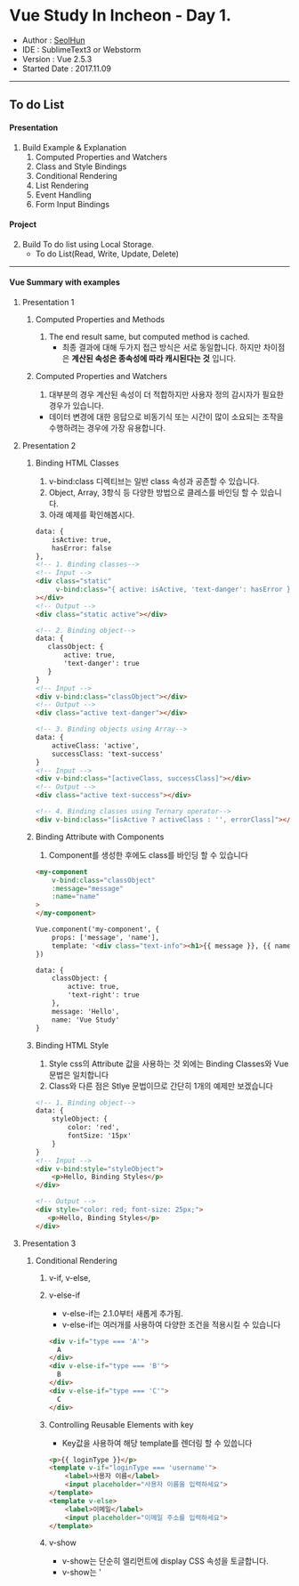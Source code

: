 # Vue Study In Incheon - Day 1.

- Author : [SeolHun](https://github.com/Seolhun)
- IDE : SublimeText3 or Webstorm
- Version : Vue 2.5.3
- Started Date : 2017.11.09
---
## To do List 

#### Presentation
1. Build Example & Explanation
    1. Computed Properties and Watchers
    2. Class and Style Bindings
    3. Conditional Rendering
    4. List Rendering
    5. Event Handling
    6. Form Input Bindings

#### Project    
2. Build To do list using Local Storage.
    - To do List(Read, Write, Update, Delete)

---
#### Vue Summary with examples
1. Presentation 1
    1. Computed Properties and Methods
        1. The end result same, but computed method is cached.
            - 최종 결과에 대해 두가지 접근 방식은 서로 동일합니다. 하지만 차이점은 **계산된 속성은 종속성에 따라 캐시된다는 것** 입니다. 
        
    2. Computed Properties and Watchers
        1. 대부분의 경우 계산된 속성이 더 적합하지만 사용자 정의 감시자가 필요한 경우가 있습니다.
        - 데이터 변경에 대한 응답으로 비동기식 또는 시간이 많이 소요되는 조작을 수행하려는 경우에 가장 유용합니다.
        
2. Presentation 2
    1. Binding HTML Classes
        1. v-bind:class 디렉티브는 일반 class 속성과 공존할 수 있습니다. 
        2. Object, Array, 3항식 등 다양한 방법으로 클레스를 바인딩 할 수 있습니다.
        3. 아래 예제를 확인해봅시다.
        
        ```html
        data: {
            isActive: true,
            hasError: false
        },
        <!-- 1. Binding classes-->
        <!-- Input -->
        <div class="static"
             v-bind:class="{ active: isActive, 'text-danger': hasError }"
        ></div>
        <!-- Output -->
        <div class="static active"></div>
 
        <!-- 2. Binding object-->
        data: {
           classObject: {
               active: true,
               'text-danger': true
           }
        }
        <!-- Input -->
        <div v-bind:class="classObject"></div>
        <!-- Output -->
        <div class="active text-danger"></div>
 
        <!-- 3. Binding objects using Array-->
        data: {
 			activeClass: 'active',
 			successClass: 'text-success'
        }
        <!-- Input -->
        <div v-bind:class="[activeClass, successClass]"></div>
        <!-- Output -->        
        <div class="active text-success"></div>
 
        <!-- 4. Binding classes using Ternary operator-->
        <div v-bind:class="[isActive ? activeClass : '', errorClass]"></div>
        ```
        
    2. Binding Attribute with Components
        1. Component를 생성한 후에도 class를 바인딩 할 수 있습니다
        ```html
        <my-component
            v-bind:class="classObject"
            :message="message"
            :name="name"
        >
        </my-component>
 
        Vue.component('my-component', {
            props: ['message', 'name'],
            template: '<div class="text-info"><h1>{{ message }}, {{ name }}</h1></div>',
        })
 
        data: {
 			classObject: {
 				active: true,
 				'text-right': true
 			},
            message: 'Hello',
            name: 'Vue Study'
        }
        ```
        
    3. Binding HTML Style
        1. Style css의 Attribute 값을 사용하는 것 외에는 Binding Classes와 Vue 문법은 일치합니다
        2. Class와 다른 점은 Stlye 문법이므로 간단히 1개의 예제만 보겠습니다
        ```html
        <!-- 1. Binding object-->
        data: {
 			styleObject: {
 				color: 'red',
 				fontSize: '15px'
 			}
        }
        <!-- Input -->
        <div v-bind:style="styleObject">
            <p>Hello, Binding Styles</p>
        </div>
 
        <!-- Output -->
        <div style="color: red; font-size: 25px;">
           <p>Hello, Binding Styles</p>
        </div>
        ``` 

3. Presentation 3
    1. Conditional Rendering
        1. v-if, v-else, 
        2. v-else-if
            - v-else-if는 2.1.0부터 새롭게 추가됨.
            - v-else-if는 여러개를 사용하여 다양한 조건을 적용시킬 수 있습니다
            ```html
            <div v-if="type === 'A'">
              A
            </div>
            <div v-else-if="type === 'B'">
              B
            </div>
            <div v-else-if="type === 'C'">
              C
            </div>
            ```
        2. Controlling Reusable Elements with key
            - Key값을 사용하여 해당 template를 렌더링 할 수 있씁니다
            ```html
            <p>{{ loginType }}</p>
            <template v-if="loginType === 'username'">
                <label>사용자 이름</label>
                <input placeholder="사용자 이름을 입력하세요">
            </template>
            <template v-else>
                <label>이메일</label>
                <input placeholder="이메일 주소를 입력하세요">
            </template>
            ```
        3. v-show
            - v-show는 단순히 엘리먼트에 display CSS 속성을 토글합니다.
            - v-show는 '<template>' 구문을 지원하지 않으며 v-else와도 작동하지 않습니다.
            - 비교해보면, v-show는 훨씬 단순합니다. CSS 기반 토글만으로 초기 조건에 관계 없이 엘리먼트가 항상 렌더링 됩니다.
            
        4. v-if vs v-show
        - v-if는 조건부 블럭 안의 이벤트 리스너와 자식 컴포넌트가 토글하는 동안 적절하게 제거되고 다시 만들어지기 때문에 **진짜 조건부 렌더링 입니다**
        - if와 차이점은 v-show가 있는 엘리먼트는 항상 렌더링 되고 DOM에 남아있다는 점입니다. 
        - v-if는 또한 게으릅니다 초기 렌더링에서 조건이 거짓인 경우 아무것도 하지 않습니다.
            - **아무것도 하지 않는 다는 것은 DOM에 존재하지 않기 때문에 그렇습니다** 
            - 조건 블록이 처음으로 참이 될 때 까지 렌더링 되지 않습니다.
        - Example
            ```html
            <!-- 아래 예제를 보시면 style="display:none;" 을 보실 수 있습니다. -->
            <div class="row">
               <div class="col-sm-12">
                   <div class="col-sm-12 text-success" style="display: none;">
                       <h3>You can see me When condition is "true"</h3>
                   </div> 
                   <div class="col-sm-12 text-success" style="">
                       <h5>Search v-show element using Browser dev tools. can find it.</h5></div> <hr> <!----> <div class="col-sm-12 text-danger"><h5>Search v-if element using Browser dev tools. never find it.</h5>
                   </div>
               </div> 
            </div>
            ```
        5. v-if and v-for
        - v-for는 v-if와 함께 사용하는 경우, v-if보다 높은 우선순위를 갖습니다.
            - **이러한 이유는 v-for로 해당 데이터와 조건을 비교하여 Rendering 할지 말지를 결정해야 하기 떄문입니다**

4. Presentation 4
    1. List Rendering
        1. v-for
        - v-for 디렉티브를 사용하여 배열을 기반으로 리스트를 렌더링 할 수 있습니다.
        - v-for는 객체안에 필드값도 나열할 수 있습니다
        - Key
            - Vue가 v-for에서 렌더링된 엘리먼트 목록을 갱신할 때 기본적으로 “in-place patch” 전략을 사용합니다. 
            - 데이터 항목의 순서가 변경된 경우 항목의 순서와 일치하도록 DOM 요소를 이동하는 대신 **Vue는 각 요소를 적절한 위치에 패치하고 해당 인덱스에서 렌더링할 내용을 반영하는지 확인합니다.**
            - **Vue가 각 노드의 ID를 추적하고 기존 엘리먼트를 재사용하고 재정렬할 수 있도록 힌트를 제공하려면 각 항목에 고유한 key 속성을 제공해야 합니다.** 
            - key에 대한 이상적인 값은 각 항목의 고유한 ID입니다. 이 특별한 속성은 1.x 버전의 track-by와 거의 비슷하지만 속성처럼 작동하기 때문에 v-bind를 사용하여 동적 값에 바인딩 해야합니다. (여기서는 약어를 이용합니다.)
            - Example
                ```html
                <div v-for="item in items" :key="item.id">
                    <!-- content -->
                </div>
                ```
            - 반복되는 DOM 내용이 단순하지 않거나 의도적인 성능 향상을 위해 기본 동작에 의존하지 않는한 가능하면 언제나 v-for에 key를 추가하는 것이 좋습니다.
        - Mutation Methods
          - Vue는 감시중인 배열의 변이 메소드를 래핑하여 뷰 갱신을 트리거합니다. 래핑된 메소드는 다음과 같습니다.
          - 문법 : InstanceName.Data.MethodName
            - push() : - 예: app.items.push({ message: 'Baz' }) : 배열에 마지막 인덱스에 넣기 (LIFO)
            - pop() : - 예: app.items.pop() : 배열에 객체 빼기 (LIFO)
            - unshift() : - 예: app.items.unshift({ message: 'Baz' }) : 배열 첫 인덱스에 넣기
            - shift() : - 예: app.items.shift() : 배열 첫 인덱스 빼
            - splice() - 예: app.items.splice(index, 1) : 해당 인덱스와 갯수를 정하여 빼기
            - sort() - 배열 정렬
            - reverse() - 배열 역순 정렬
            - 콘솔을 열고 이전 예제의 items 배열로 변이 메소드를 호출하여 재생할 수 있습니다. - 예: app.items.push({ message: 'Baz' })
        - Replacing an Array
            - console에 해당 값을 입력하세요
            - 문법 : InstanceName.Data.MethodName
            - Example
                ```javascript
                app.items = app.items.filter(function (item) {
                  return item.message.match(/Foo/)
                })
                ```
        - **Caveat(Warning)**
            - JavaScript의 제한으로 인해 Vue는 배열에 대해 다음과 같은 변경 사항을 감지할 수 없습니다.
                1. 인덱스로 배열에 있는 항목을 직접 설정하는 경우, 예: vm.items[indexOfItem] = newValue
                2. 배열 길이를 수정하는 경우, 예: vm.items.length = newLength
            - 1번을 극복하기 위해 다음 두 경우 모두 vm.items[indexOfItem] = newValue 와 동일하게 수행하며, 반응형 시스템에서도 상태 변경을 트리거 합니다.
            - Example
                ```javascript
                // Vue.set
                Vue.set(example1.items, indexOfItem, newValue);
                // Array.prototype.splice
                app.items.splice(indexOfItem, 1, newValue);
                // 주의 사항 중 2번을 극복하기 위해 splice를 사용해야 합니다.
                app.items.splice(newLength)
                ```
        - **Object Change Detection Caveats**
            - Example
                ```javascript
                var vm = new Vue({
                  data: {
                    a: 1
                  }
                })
                // `vm.a` 는 반응형입니다.
                vm.b = 2
                // `vm.b` 는 반응형이 아닙니다.
                ```
                - Vue는 이미 만들어진 인스턴스에 새로운 루트레벨의 반응형 속성을 동적으로 추가하는 것을 허용하지 않습니다. 
                - 그러나 Vue.set(object, key, value) 메소드를 사용하여 중첩된 객체에 반응형 속성을 추가할 수 있습니다.
                - Example
                    ```javascript
                    Vue.set(vm.userProfile, 'age', 28)
                    // 인스턴스 메소드인 vm.$set를 사용할 수도 있습니다. 이는 전역 Vue.set의 별칭입니다.
                    this.$set(this.userProfile, 'age', 28)
                    ```
        - Displaying Filtered/Sorted Results
            - Filtered Computed
            - Example
                ```html
                <li v-for="n in evenNumbers">{{ n }}</li>
                data: {
                  numbers: [ 1, 2, 3, 4, 5 ]
                },
                computed: {
                    evenNumbers: function () {
                      return this.numbers.filter(function (number) {
                        return number % 2 === 0
                      })
                    }
                }
                ```
            - Filtered Method 
            - Example
                ```html
                <li v-for="n in even(numbers)">{{ n }}</li>
                data: {
                  numbers: [ 1, 2, 3, 4, 5 ]
                },
                methods: {
                  even: function (numbers) {
                    return numbers.filter(function (number) {
                      return number % 2 === 0
                    })
                  }
                }
                ```
        - v-for with Component
            - 2.2.0 이상에서 v-for는 key 가 필수 입니다. 
            - 그러나 컴포넌트에는 자체 범위가 분리되어있기 때문에 컴포넌트에 데이터를 자동으로 전달하지는 않습니다. **반복할 데이터를 컴포넌트로 전달하려면 props도 사용해야합니다.**

5. Presentation 5
    1. EventHandling 
        - Listening to Events
            - v-on 디렉티브를 사용하여 DOM 이벤트를 듣고 트리거 될 때 JavaScript를 실행할 수 있습니다.
            - Example
                ```html
                <button v-on:click="counter += 1">Add 1</button>
                ```
        - Method Event Handlers
            - 많은 이벤트 핸들러의 로직은 더 복잡할 것이므로, JavaScript를 v-on 속성 값으로 보관하는 것은 간단하지 않아 메소드의 이름을 받는 이유입니다.
            - Example
                ```html
                <button v-on:click="increment">Add 1</button>
                <button v-on:click="decrement">Add 1</button>
                ```
                ```javascript
                new Vue({
                    data: {
                        counter: 0
                    },
                    methods: {
                        increment: () => {
                            app.counter += 1;
                        },
                        decrement: () => {
                            app.counter -= 1;
                        }
                    }
                })
                ```
        
        - Methods in Inline Handlers
            - 메소드 이름을 직접 바인딩 하는 대신 인라인 JavaScript 구문에 메소드를 사용할 수도 있습니다.
            - Example
                ```html
                <button v-on:click="warn('Form cannot be submitted yet.', $event)">
                  Submit
                </button>
                ```
                ```javascript
                new Vue({
                    el: '#app',
                    methods: {
                        warn: function (message, event) {
                            // 이제 네이티브 이벤트에 액세스 할 수 있습니다
                            if (event) event.preventDefault()
                            alert(message)
                        }
                    }
                })
                ```
        - Event Modifiers
            - 이 문제를 해결하기 위해, Vue는 v-on 이벤트에 이벤트 수식어를 제공합니다. 수식어는 점으로 표시된 접미사 입니다.
                - .stop
                - .prevent
                - .capture
                - .self
                - .once
            - Example
                ```html
                <!-- 클릭 이벤트 전파가 중단됩니다 -->
                <a v-on:click.stop="doThis"></a>
                <!-- 제출 이벤트가 페이지를 다시 로드 하지 않습니다 -->
                <form v-on:submit.prevent="onSubmit"></form>
                <!-- 수식어는 체이닝 가능합니다(여러개를 묶어서 가능 -->
                <a v-on:click.stop.prevent="doThat"></a>
                <!-- 단순히 수식어만 사용할 수 있습니다 -->
                <form v-on:submit.prevent></form>
                <!-- 이벤트 리스너를 추가할 때 캡처모드를 사용합니다 -->
                <!--  즉, 내부 엘리먼트를 대상으로 하는 이벤트가 해당 엘리먼트에서 처리되기 전에 여기서 처리합니다. -->
                <div v-on:click.capture="doThis">...</div>
                <!-- event.target이 엘리먼트 자체인 경우에만 트리거를 처리합니다 -->
                <!-- 자식 엘리먼트에서는 안됩니다 -->
                <div v-on:click.self="doThat">...</div>
                ```
        - Key Modifiers
            - 키보드 이벤트를 청취할 때, 종종 공통 키 코드를 확인해야 합니다. Vue는 키 이벤트를 수신할 때 v-on에 대한 키 수식어를 추가할 수 있습니다.
            - Example
                ```html
                <!-- keyCode가 13일 때만 vm.submit()을 호출합니다 -->
                <input v-on:keyup.13="submit">
                ```
            - 모든 keyCode들을 기억하는 것은 번거롭기 때문에 Vue는 가장 일반적으로 사용되는 키의 별칭을 제공합니다.
                - .enter
                - .tab
                - .delete (“Delete” 와 “Backspace” 키 모두를 캡처합니다)
                - .esc
                - .space
                - .up
                - .down
                - .left
                - .right
            - Example
                ```html
                <!-- 위와 같습니다 -->
                <input v-on:keyup.enter="submit">
                <!-- 약어 사용도 가능합니다 -->
                <input @keyup.enter="submit">
                ```
                
                - **전역 config.keyCodes 객체를 통해 사용자 지정 키 수식어 별칭을 지정할 수 있습니다.**
                ```javascript
                // v-on:keyup.f1 이 가능합니다
                Vue.config.keyCodes.f1 = 112
                ```
            - Automatic Key Modifers
                - 2.5.0+에서 추가됨
                - KeyboardEvent.key를 통해 노출된 유효 키 이름을 수식어로 직접 사용할 수 있습니다.
                ```html
                <input @keyup.page-down="onPageDown">
                ```
                - 위의 예제에서 핸들러는 $event.key === 'PageDown' 만 호출됩니다.
                - **Warning
                    - 일부 키(.esc와 모든 화살표 키)는 IE9에서 일관성 없는 key 값을 가지고 있습니다. 
                    - IE9를 지원해야하는 경우 내장 알리아스가 선호됩니다.)
        - System Modifier Keys
            - 다음 수식어를 사용해 해당 수식어 키가 눌러진 경우에만 마우스 또는 키보드 이벤트 리스너를 트리거 할 수 있습니다.
                - .ctrl
                - .alt
                - .shift
                - .meta
            - **참고**
                - 매킨토시 키보드에서 meta는 command 키 입니다 (⌘). 
                - Windows 키보드에서 meta는 windows 키 (⊞) 입니다. 
                - Sun Microsystems 키보드에서 meta는 단색의 다이아몬드 (◆)로 표시됩니다.
                - 특정 키보드의 경우, 특히 MIT 및 Lisp 시스템 키보드와 Knight 키보드, space-cadet 키보드와 같은 제품에는 “META” 레이블이 지정됩니다.
                - Symbolics 키보드에서 메타는 “META” 또는 “Meta”로 표시됩니다.
            - .exact Modifier
                - 2.5.0+에서 추가됨
                - .exact 수식어는 다른 시스템 수식어와 조합해 그 핸들러가 실행되기 위해 정확한 조합이 눌러야하는 것을 보여줍니다.
                ```html
                <!-- Alt 또는 Shift와 함께 눌린 경우에도 실행됩니다. -->
                <button @click.ctrl="onClick">A</button>
                <!-- Ctrl 키만 눌려있을 때만 실행됩니다. -->
                <button @click.ctrl.exact="onCtrlClick">A</button>
                ```
            - Mouse Button Modifiers
                - 2.2.0 버전에서 추가됨
                - 다음 수식어를 사용해 해당 수식어 키가 눌러진 경우에만 마우스 또는 키보드 이벤트 리스너를 트리거 할 수 있습니다.
                    - .left
                    - .right
                    - .middle

6. Presentation 6
    1. Form Input Bindings
        - v-model 디렉티브를 사용하여 폼 input과 textarea 엘리먼트에 양방향 데이터 바인딩을 생성할 수 있습니다. 
        - 입력 유형에 따라 엘리먼트를 업데이트 하는 올바른 방법을 자동으로 선택합니다. 
        - 약간 이상하지만 v-model은 기본적으로 사용자 입력 이벤트에 대한 데이터를 업데이트하는 “syntax sugar”이며 일부 경우에 특별한 주의를 해야합니다.
        - **Warning**
            - v-model은 모든 form 엘리먼트의 초기 value와 checked 그리고 selected 속성을 무시합니다. 
            - 항상 Vue 인스턴스 데이터를 원본 소스로 취급합니다. 
            - 컴포넌트의 data 옵션 안에 있는 JavaScript에서 초기값을 선언해야합니다.
    2. **Modifiers**
        - Types
            - .lazy
                - 기본적으로, v-model은 각 입력 이벤트 후 입력과 데이터를 동기화 합니다. (단 앞에서 설명한 IME 구성은 제외됩니다.) .lazy 수식어를 추가하여 change 이벤트 이후에 동기화 할 수 있습니다.
                - Example
                    ```html
                    <!-- "input" 대신 "change" 이후에 동기화 됩니다. -->
                    <input v-model.lazy="msg" >
                    ```

            - .number
                - 사용자 입력이 자동으로 숫자로 형변환 되기를 원하면, v-model이 관리하는 input에 number 수식어를 추가하면 됩니다.
                - Example
                    ```html
                    <input v-model.number="age" type="number">
                    ```
                - type="number"를 사용하는 경우에도 HTML 입력 엘리먼트의 값은 항상 문자열을 반환하기 때문에 이것은 종종 유용하게 사용할 수 있습니다.
            - .trim
                - v-model이 관리하는 input을 자동으로 trim 하기 원하면, trim 수정자를 추가하면 됩니다.
                - Example
                    ```html
                    <input v-model.trim="msg">
                    ```